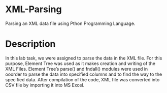 # XML-Parsing
Parsing an XML data file using Pthon Programming Language.
# Description
In this lab task, we were assigned to parse the data in the XML file. For this purpose, Element Tree was used as it makes creation and writing of the XML Files. Element Tree’s parse() and fndall() modules were used in ooorder to parse the data into specified columns and to find the way to the specified data.
After compilation of the code, XML file was converted into CSV file by importing it into MS Excel.
